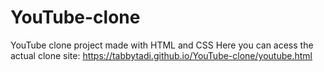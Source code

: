 # YouTube-clone
YouTube clone project made with HTML and CSS
Here you can acess the actual clone site: https://tabbytadi.github.io/YouTube-clone/youtube.html
